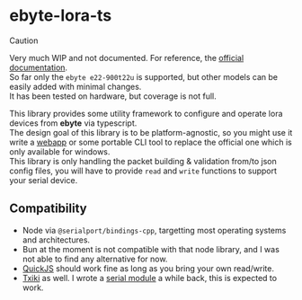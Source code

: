 # ebyte-lora-ts

> [!CAUTION]
> Very much WIP and not documented. For reference, the [official documentation](https://www.cdebyte.com/products/E22-900T22U).  
> So far only the `ebyte e22-900t22u` is supported, but other models can be easily added with minimal changes.  
> It has been tested on hardware, but coverage is not full.

This library provides some utility framework to configure and operate lora devices from **ebyte** via typescript.  
The design goal of this library is to be platform-agnostic, so you might use it write a [webapp](https://developer.mozilla.org/en-US/docs/Web/API/SerialPort) or some portable CLI tool to replace the official one which is only available for windows.  
This library is only handling the packet building & validation from/to json config files, you will have to provide `read` and `write` functions to support your serial device.

## Compatibility

- Node via `@serialport/bindings-cpp`, targetting most operating systems and architectures.
- Bun at the moment is not compatible with that node library, and I was not able to find any alternative for now.
- [QuickJS](https://github.com/quickjs-ng/quickjs) should work fine as long as you bring your own read/write.
- [Txiki](https://github.com/saghul/txiki.js) as well. I wrote a [serial module](https://github.com/KaruroChori/serial-txiki-module) a while back, this is expected to work.
